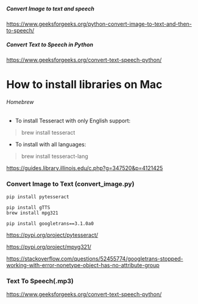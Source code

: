 

##### Convert Image to text and speech
https://www.geeksforgeeks.org/python-convert-image-to-text-and-then-to-speech/
##### Convert Text to Speech in Python
https://www.geeksforgeeks.org/convert-text-speech-python/



# How to install libraries on Mac

###### Homebrew

- To install Tesseract with only English support:
> brew install tesseract
- To install with all languages:
> brew install tesseract-lang

https://guides.library.illinois.edu/c.php?g=347520&p=4121425

### Convert Image to Text (convert_image.py)
```
pip install pytesseract

pip install gTTS
brew install mpg321

pip install googletrans==3.1.0a0

```

https://pypi.org/project/pytesseract/

https://pypi.org/project/mpyg321/

https://stackoverflow.com/questions/52455774/googletrans-stopped-working-with-error-nonetype-object-has-no-attribute-group

### Text To Speech(.mp3)
https://www.geeksforgeeks.org/convert-text-speech-python/